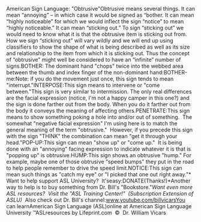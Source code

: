 American Sign Language: 
		"Obtrusive"Obtrusive means several things. It can mean “annoying” – in which case it 
    would be signed as “bother. It can mean “highly noticeable” for which we 
    would inflect the sign “notice” to mean “highly noticeable.” It can mean 
    “sticking out.” To sign “sticking out” we would need to know what it is that 
    the obtrusive item is sticking out from. How we sign “sticking out” will 
    vary wildly and we will end up using classifiers to show the shape of what 
    is being described as well as its size and relationship to the item from 
    which it is sticking out. Thus the concept of “obtrusive” might well be 
    considered to have an “infinite” number of signs.BOTHER: The dominant hand "chops" twice into the webbed 
    area between the thumb and index finger of the non-dominant hand:BOTHER-me:Note: if you do the movement just once, this sign 
    tends to mean "interrupt."INTERPOSE:This sign means to 
    intervene or "come between."This sign is very similar 
    to intermission. The only real differences are the facial expression 
    (notice, I'm not a happy camper in this one?) and the sign is done farther 
    out from the body. When you do it farther out from the body it conveys the 
    meaning of affecting others.PENETRATE:This sign means to 
    show something poking a hole into and/or out of something.  The 
    somewhat "negative facial expression" I'm using here is to match the general 
    meaning of the term "obtrusive."  However, if you precede this sign 
    with the sign "THINK" the combination can mean "get it through your head."POP-UP:This sign can mean "show 
    up" or "come up."  It is being done with an "annoying" facing 
    expression to indicate whatever it is that is "popping up" is obtrusive.HUMP:This sign shows an 
    obtrusive "hump." For example, maybe one of those obtrusive "speed bumps" 
    they put in the road to help people remember to drive the speed limit.NOTICE:This sign can mean such 
    things as "catch my eye" or "I picked that one out right away."* 
Want to help support ASL University?  It'seasy:DONATE(Thanks!)*Another way to help is to buy something from Dr. Bill's "Bookstore."*Want even more ASL resources?  Visit the "ASL Training Center!"  (Subscription 
Extension of ASLU)*  Also check out Dr. Bill's channel:www.youtube.com/billvicarsYou can learnAmerican Sign Language (ASL)online at American Sign Language University ™ASLresources by Lifeprint.com  ©  Dr. William Vicars